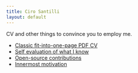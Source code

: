```yaml
---
title: Ciro Santilli
layout: default
---
```


CV and other things to convince you to employ me.

- [Classic fit-into-one-page PDF CV](http://cirosantilli.uphero.com/cv/latest/pdf/cv.pdf)
- [Self evaluation of what I know](self-evaluation.html)
- [Open-source contributions](contrib.html)
- [Innermost motivation](motivation.html)
